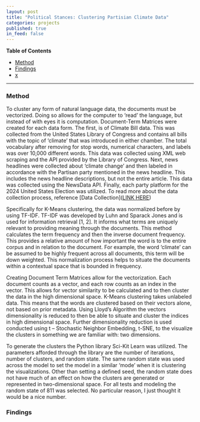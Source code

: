 ```yaml
---
layout: post
title: "Political Stances: Clustering Partisian Climate Data"
categories: projects
published: true
in_feed: false
---
```


**Table of Contents**
- [Method](#Method)
- [Findings](#Finding1)
- [x](#Finding2)
  
---

 <a id="Method"></a>
### Method

To cluster any form of natural language data, the documents must be vectorized. Doing so allows for the computer to ‘read’ the language, but instead of with eyes it is computation. Document-Term Matrices were created for each data form. The first, is of Climate Bill data. This was collected from the United States Library of Congress and contains all bills with the topic of ‘climate’ that was introduced in either chamber. The total vocabulary after removing for stop words, numerical characters, and labels was over 10,000 different words. This data was collected using XML web scraping and the API provided by the Library of Congress. Next, news headlines were collected about ‘climate change’ and then labeled in accordance with the Partisan party mentioned in the news headline. This includes the news headline descriptions, but not the entire article. This data was collected using the NewsData API. Finally, each party platform for the 2024 United States Election was utilized. To read more about the data collection process, reference [Data Collection]([LINK HERE](https://nataliermcastro.github.io/projects/2025/01/14/political-stances-data.html))

Specifically for K-Means clustering, the data was normalized before by using TF-IDF. TF-IDF was developed by Luhn and Sparack Jones and is used for information retrieval [1, 2]. It informs what terms are uniquely relevant to providing meaning through the documents. This method calculates the term frequency and then the inverse document frequency. This provides a relative amount of how important the word is to the entire corpus and in relation to the document. For example, the word ‘climate’ can be assumed to be highly frequent across all documents, this term will be down weighted. This normalization process helps to situate the documents within a contextual space that is bounded in frequency.

Creating Document Term Matrices allow for the vectorization. Each document counts as a vector, and each row counts as an index in the vector. This allows for vector similarity to be calculated and to then cluster the data in the high dimensional space. K-Means clustering takes unlabeled data. This means that the words are clustered based on their vectors alone, not based on prior metadata. Using Lloyd’s Algorithm the vectors dimensionality is reduced to then be able to situate and cluster the indices in high dimensional space. Further dimensionality reduction is used conducted using t – Stochastic Neighbor Embedding, t-SNE, to the visualize the clusters in something we are familiar with: two dimensions. 

To generate the clusters the Python library Sci-Kit Learn was utilized. The parameters afforded through the library are the number of iterations, number of clusters, and random state. The same random state was used across the model to set the model in a similar ‘mode’ when it is clustering the visualizations. Other than setting a defined seed, the random state does not have much of an effect on how the clusters are generated or represented in two-dimensional space. For all tests and modeling the random state of 811 was selected. No particular reason, I just thought it would be a nice number. 



 <a id="Finding1"></a>
### Findings

